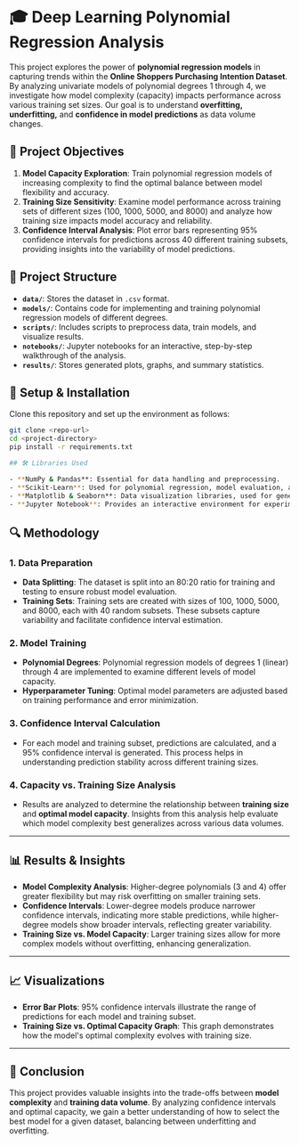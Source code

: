 # 🎓 Deep Learning Polynomial Regression Analysis

This project explores the power of **polynomial regression models** in capturing trends within the **Online Shoppers Purchasing Intention Dataset**. By analyzing univariate models of polynomial degrees 1 through 4, we investigate how model complexity (capacity) impacts performance across various training set sizes. Our goal is to understand **overfitting, underfitting,** and **confidence in model predictions** as data volume changes.

## 🌟 Project Objectives

1. **Model Capacity Exploration**: Train polynomial regression models of increasing complexity to find the optimal balance between model flexibility and accuracy.
2. **Training Size Sensitivity**: Examine model performance across training sets of different sizes (100, 1000, 5000, and 8000) and analyze how training size impacts model accuracy and reliability.
3. **Confidence Interval Analysis**: Plot error bars representing 95% confidence intervals for predictions across 40 different training subsets, providing insights into the variability of model predictions.

## 📂 Project Structure

- **`data/`**: Stores the dataset in `.csv` format.
- **`models/`**: Contains code for implementing and training polynomial regression models of different degrees.
- **`scripts/`**: Includes scripts to preprocess data, train models, and visualize results.
- **`notebooks/`**: Jupyter notebooks for an interactive, step-by-step walkthrough of the analysis.
- **`results/`**: Stores generated plots, graphs, and summary statistics.

## 🚀 Setup & Installation

Clone this repository and set up the environment as follows:

```bash
git clone <repo-url>
cd <project-directory>
pip install -r requirements.txt

## 🛠️ Libraries Used

- **NumPy & Pandas**: Essential for data handling and preprocessing.
- **Scikit-Learn**: Used for polynomial regression, model evaluation, and train-test splitting.
- **Matplotlib & Seaborn**: Data visualization libraries, used for generating plots such as confidence intervals and performance graphs.
- **Jupyter Notebook**: Provides an interactive environment for experimentation and documentation.
```

## 🔍 Methodology

### 1. Data Preparation
   - **Data Splitting**: The dataset is split into an 80:20 ratio for training and testing to ensure robust model evaluation.
   - **Training Sets**: Training sets are created with sizes of 100, 1000, 5000, and 8000, each with 40 random subsets. These subsets capture variability and facilitate confidence interval estimation.

### 2. Model Training
   - **Polynomial Degrees**: Polynomial regression models of degrees 1 (linear) through 4 are implemented to examine different levels of model capacity.
   - **Hyperparameter Tuning**: Optimal model parameters are adjusted based on training performance and error minimization.

### 3. Confidence Interval Calculation
   - For each model and training subset, predictions are calculated, and a 95% confidence interval is generated. This process helps in understanding prediction stability across different training sizes.

### 4. Capacity vs. Training Size Analysis
   - Results are analyzed to determine the relationship between **training size** and **optimal model capacity**. Insights from this analysis help evaluate which model complexity best generalizes across various data volumes.

---

## 📊 Results & Insights

- **Model Complexity Analysis**: Higher-degree polynomials (3 and 4) offer greater flexibility but may risk overfitting on smaller training sets.
- **Confidence Intervals**: Lower-degree models produce narrower confidence intervals, indicating more stable predictions, while higher-degree models show broader intervals, reflecting greater variability.
- **Training Size vs. Model Capacity**: Larger training sizes allow for more complex models without overfitting, enhancing generalization.

---

## 📈 Visualizations

- **Error Bar Plots**: 95% confidence intervals illustrate the range of predictions for each model and training subset.
- **Training Size vs. Optimal Capacity Graph**: This graph demonstrates how the model's optimal complexity evolves with training size.

---

## 📝 Conclusion

This project provides valuable insights into the trade-offs between **model complexity** and **training data volume**. By analyzing confidence intervals and optimal capacity, we gain a better understanding of how to select the best model for a given dataset, balancing between underfitting and overfitting.
